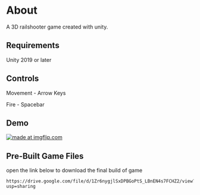 # About
A 3D railshooter game created with unity.

## Requirements
Unity 2019 or later

## Controls
Movement - Arrow Keys

Fire - Spacebar

## Demo
<a href="https://imgflip.com/gif/2zvg6r"><img src="https://i.imgflip.com/2zvg6r.gif" title="made at imgflip.com"/></a>

## Pre-Built Game Files
open the link below to download the final build of game
```
https://drive.google.com/file/d/1Zr6nygjlSxDPBGoPtS_LBnEN4s7FCHZ2/view?usp=sharing
```
